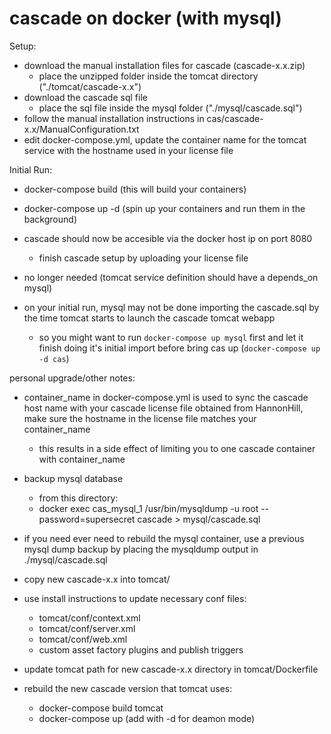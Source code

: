 cascade on docker (with mysql)
===


Setup:

- download the manual installation files for cascade (cascade-x.x.zip)
  - place the unzipped folder inside the tomcat directory ("./tomcat/cascade-x.x")
- download the cascade sql file
  - place the sql file inside the mysql folder ("./mysql/cascade.sql")
- follow the manual installation instructions in cas/cascade-x.x/ManualConfiguration.txt
- edit docker-compose.yml, update the container name for the tomcat service with the hostname used in your license file

Initial Run:

- docker-compose build (this will build your containers)
- docker-compose up -d (spin up your containers and run them in the background)
- cascade should now be accesible via the docker host ip on port 8080
  - finish cascade setup by uploading your license file

- no longer needed (tomcat service definition should have a depends_on mysql)
- on your initial run, mysql may not be done importing the cascade.sql by the time tomcat starts to launch the cascade tomcat webapp
  - so you might want to run `docker-compose up mysql` first and let it finish doing it's initial import before bring cas up (`docker-compose up -d cas`)


personal upgrade/other notes:
- container_name in docker-compose.yml is used to sync the cascade host name with
  your cascade license file obtained from HannonHill, make sure the hostname in the license
  file matches your container_name
    - this results in a side effect of limiting you to one cascade container with
      container_name

- backup mysql database
  - from this directory:
  - docker exec cas_mysql_1 /usr/bin/mysqldump -u root --password=supersecret cascade > mysql/cascade.sql

- if you need ever need to rebuild the mysql container, use a previous mysql dump backup
  by placing the mysqldump output in ./mysql/cascade.sql

- copy new cascade-x.x into tomcat/
- use install instructions to update necessary conf files:
    - tomcat/conf/context.xml
    - tomcat/conf/server.xml
    - tomcat/conf/web.xml
    - custom asset factory plugins and publish triggers

- update tomcat path for new cascade-x.x directory in tomcat/Dockerfile
- rebuild the new cascade version that tomcat uses:
  - docker-compose build tomcat
  - docker-compose up (add with -d for deamon mode)
